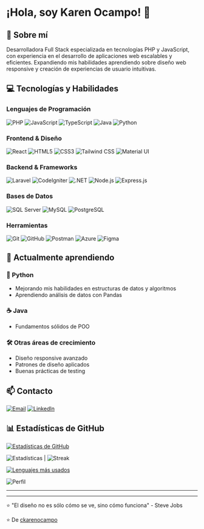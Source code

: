 # ¡Hola, soy Karen Ocampo! 👋

## 🚀 Sobre mí
Desarrolladora Full Stack especializada en tecnologías PHP y JavaScript, con experiencia en el desarrollo de aplicaciones web escalables y eficientes. Expandiendo mis habilidades aprendiendo sobre diseño web responsive y creación de experiencias de usuario intuitivas.


## 💻 Tecnologías y Habilidades

### Lenguajes de Programación
![PHP](https://img.shields.io/badge/-PHP-777BB4?style=flat-square&logo=php&logoColor=white)
![JavaScript](https://img.shields.io/badge/-JavaScript-F7DF1E?style=flat-square&logo=javascript&logoColor=black)
![TypeScript](https://img.shields.io/badge/-TypeScript-3178C6?style=flat-square&logo=typescript&logoColor=white)
![Java](https://img.shields.io/badge/-Java-007396?style=flat-square&logo=java&logoColor=white)
![Python](https://img.shields.io/badge/-Python-3776AB?style=flat-square&logo=python&logoColor=white)

### Frontend & Diseño
![React](https://img.shields.io/badge/-React-61DAFB?style=flat-square&logo=react&logoColor=white)
![HTML5](https://img.shields.io/badge/-HTML5-E34F26?style=flat-square&logo=html5&logoColor=white)
![CSS3](https://img.shields.io/badge/-CSS3-1572B6?style=flat-square&logo=css3&logoColor=white)
![Tailwind CSS](https://img.shields.io/badge/-Tailwind_CSS-38B2AC?style=flat-square&logo=tailwind-css&logoColor=white)
![Material UI](https://img.shields.io/badge/-Material%20UI-0081CB?style=flat-square&logo=mui&logoColor=white)

### Backend & Frameworks
![Laravel](https://img.shields.io/badge/-Laravel-FF2D20?style=flat-square&logo=laravel&logoColor=white)
![CodeIgniter](https://img.shields.io/badge/-CodeIgniter-EF4223?style=flat-square&logo=codeigniter&logoColor=white)
![.NET](https://img.shields.io/badge/-.NET-512BD4?style=flat-square&logo=dotnet&logoColor=white)
![Node.js](https://img.shields.io/badge/-Node.js-339933?style=flat-square&logo=node.js&logoColor=white)
![Express.js](https://img.shields.io/badge/-Express.js-000000?style=flat-square&logo=express&logoColor=white)

### Bases de Datos
![SQL Server](https://img.shields.io/badge/-SQL%20Server-CC2927?style=flat-square&logo=microsoft-sql-server&logoColor=white)
![MySQL](https://img.shields.io/badge/-MySQL-4479A1?style=flat-square&logo=mysql&logoColor=white)
![PostgreSQL](https://img.shields.io/badge/-PostgreSQL-4169E1?style=flat-square&logo=postgresql&logoColor=white)

### Herramientas
![Git](https://img.shields.io/badge/-Git-F05032?style=flat-square&logo=git&logoColor=white)
![GitHub](https://img.shields.io/badge/-GitHub-181717?style=flat-square&logo=github&logoColor=white)
![Postman](https://img.shields.io/badge/-Postman-FF6C37?style=flat-square&logo=postman&logoColor=white)
![Azure](https://img.shields.io/badge/-Azure-0089D6?style=flat-square&logo=microsoft-azure&logoColor=white)
![Figma](https://img.shields.io/badge/-Figma-F24E1E?style=flat-square&logo=figma&logoColor=white)

## 🌱 Actualmente aprendiendo

### 🐍 Python 
- Mejorando mis habilidades en estructuras de datos y algoritmos
- Aprendiendo análisis de datos con Pandas

### ☕ Java 
- Fundamentos sólidos de POO 
  
### 🛠 Otras áreas de crecimiento
- Diseño responsive avanzado
- Patrones de diseño aplicados
- Buenas prácticas de testing
  
## 📫 Contacto
[![Email](https://img.shields.io/badge/-cindykarenocampo@gmail.com-D14836?style=flat-square&logo=gmail&logoColor=white)](mailto:cindykarenocampo@gmail.com)
[![LinkedIn](https://img.shields.io/badge/-LinkedIn-0077B5?style=flat-square&logo=linkedin&logoColor=white)](https://www.linkedin.com/in/karen-ocampo) 

## 📊 Estadísticas de GitHub
[![Estadísticas de GitHub](https://github-readme-stats.vercel.app/api?username=ckarenocampo&show_icons=true&theme=radical)](https://github.com/ckarenocampo)

![Estadísticas](https://github-readme-stats.vercel.app/api?username=ckarenocampo&show_icons=true&theme=radical&hide_border=true) | ![Streak](https://streak-stats.demolab.com?user=ckarenocampo&theme=radical&hide_border=true) 

[![Lenguajes más usados](https://github-readme-stats.vercel.app/api/top-langs/?username=ckarenocampo&layout=compact&theme=radical)](https://github.com/ckarenocampo)

![Perfil](https://github-profile-summary-cards.vercel.app/api/cards/profile-details?username=ckarenocampo&layout=compact&theme=radical)

---
---

⭐️ "El diseño no es sólo cómo se ve, sino cómo funciona" - Steve Jobs

⭐️ De [ckarenocampo](https://github.com/ckarenocampo)
<!---
ckarenocampo/ckarenocampo is a ✨ special ✨ repository because its `README.md` (this file) appears on your GitHub profile.
You can click the Preview link to take a look at your changes.
--->
